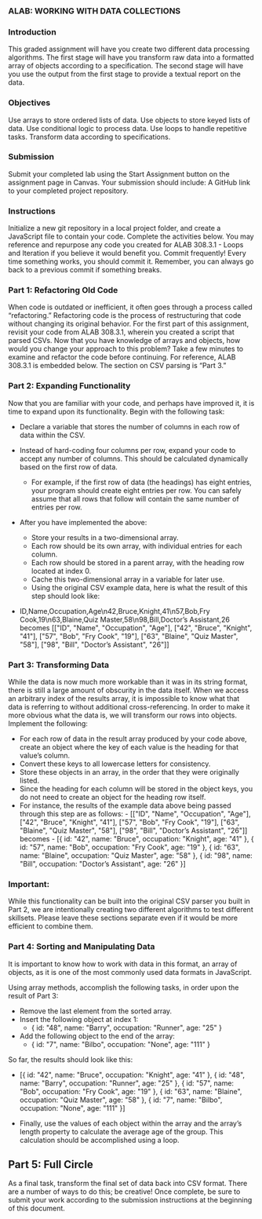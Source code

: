 ### ALAB: WORKING WITH DATA COLLECTIONS

### Introduction

This graded assignment will have you create two different data processing algorithms. The first stage will have you transform raw data into a formatted array of objects according to a specification. The second stage will have you use the output from the first stage to provide a textual report on the data.

### Objectives

Use arrays to store ordered lists of data.
Use objects to store keyed lists of data.
Use conditional logic to process data.
Use loops to handle repetitive tasks.
Transform data according to specifications.

### Submission

Submit your completed lab using the Start Assignment button on the assignment page in Canvas.
Your submission should include:
A GitHub link to your completed project repository.

### Instructions

Initialize a new git repository in a local project folder, and create a JavaScript file to contain your code. Complete the activities below. You may reference and repurpose any code you created for ALAB 308.3.1 - Loops and Iteration if you believe it would benefit you.
Commit frequently! Every time something works, you should commit it. Remember, you can always go back to a previous commit if something breaks.

### Part 1: Refactoring Old Code

When code is outdated or inefficient, it often goes through a process called “refactoring.” Refactoring code is the process of restructuring that code without changing its original behavior.
For the first part of this assignment, revisit your code from ALAB 308.3.1, wherein you created a script that parsed CSVs. Now that you have knowledge of arrays and objects, how would you change your approach to this problem? Take a few minutes to examine and refactor the code before continuing.
For reference, ALAB 308.3.1 is embedded below. The section on CSV parsing is “Part 3.”

### Part 2: Expanding Functionality

Now that you are familiar with your code, and perhaps have improved it, it is time to expand upon its functionality.
Begin with the following task:

- Declare a variable that stores the number of columns in each row of data within the CSV.
- Instead of hard-coding four columns per row, expand your code to accept any number of columns. This should be calculated dynamically based on the first row of data.
  - For example, if the first row of data (the headings) has eight entries, your program should create eight entries per row. You can safely assume that all rows that follow will contain the same number of entries per row.
- After you have implemented the above:

  - Store your results in a two-dimensional array.
  - Each row should be its own array, with individual entries for each column.
  - Each row should be stored in a parent array, with the heading row located at index 0.
  - Cache this two-dimensional array in a variable for later use.
  - Using the original CSV example data, here is what the result of this step should look like:

- ID,Name,Occupation,Age\n42,Bruce,Knight,41\n57,Bob,Fry Cook,19\n63,Blaine,Quiz Master,58\n98,Bill,Doctor’s Assistant,26
  becomes
  [["ID", "Name", "Occupation", "Age"], ["42", "Bruce", "Knight", "41"], ["57", "Bob", "Fry Cook", "19"], ["63", "Blaine", "Quiz Master", "58"], ["98", "Bill", "Doctor’s Assistant", "26"]]

### Part 3: Transforming Data

While the data is now much more workable than it was in its string format, there is still a large amount of obscurity in the data itself. When we access an arbitrary index of the results array, it is impossible to know what that data is referring to without additional cross-referencing.
In order to make it more obvious what the data is, we will transform our rows into objects.
Implement the following:

- For each row of data in the result array produced by your code above, create an object where the key of each value is the heading for that value’s column.
- Convert these keys to all lowercase letters for consistency.
- Store these objects in an array, in the order that they were originally listed.
- Since the heading for each column will be stored in the object keys, you do not need to create an object for the heading row itself.
- For instance, the results of the example data above being passed through this step are as follows: - [["ID", "Name", "Occupation", "Age"], ["42", "Bruce", "Knight", "41"], ["57", "Bob", "Fry Cook", "19"], ["63", "Blaine", "Quiz Master", "58"], ["98", "Bill", "Doctor’s Assistant", "26"]]
  becomes - [{ id: "42", name: "Bruce", occupation: "Knight", age: "41" }, { id: "57", name: "Bob", occupation: "Fry Cook", age: "19" }, { id: "63", name: "Blaine", occupation: "Quiz Master", age: "58" }, { id: "98", name: "Bill", occupation: "Doctor’s Assistant", age: "26" }]

### Important:

While this functionality can be built into the original CSV parser you built in Part 2, we are intentionally creating two different algorithms to test different skillsets. Please leave these sections separate even if it would be more efficient to combine them.

### Part 4: Sorting and Manipulating Data

It is important to know how to work with data in this format, an array of objects, as it is one of the most commonly used data formats in JavaScript.

Using array methods, accomplish the following tasks, in order upon the result of Part 3:

- Remove the last element from the sorted array.
- Insert the following object at index 1:
  - { id: "48", name: "Barry", occupation: "Runner", age: "25" }
- Add the following object to the end of the array:
  - { id: "7", name: "Bilbo", occupation: "None", age: "111" }

So far, the results should look like this:

- [{ id: "42", name: "Bruce", occupation: "Knight", age: "41" }, { id: "48", name: "Barry", occupation: "Runner", age: "25" }, { id: "57", name: "Bob", occupation: "Fry Cook", age: "19" }, { id: "63", name: "Blaine", occupation: "Quiz Master", age: "58" }, { id: "7", name: "Bilbo", occupation: "None", age: "111" }]

- Finally, use the values of each object within the array and the array’s length property to calculate the average age of the group. This calculation should be accomplished using a loop.

## Part 5: Full Circle

As a final task, transform the final set of data back into CSV format.
There are a number of ways to do this; be creative!
Once complete, be sure to submit your work according to the submission instructions at the beginning of this document.
